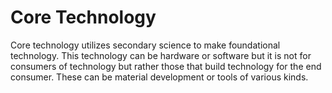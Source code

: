 # Core Technology

Core technology utilizes secondary science to make foundational technology. This technology can be hardware or software but it is not for consumers of technology but rather those that build technology for the end consumer.
These can be material development or tools of various kinds.
